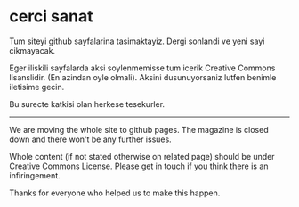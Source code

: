 # cerci sanat

Tum siteyi github sayfalarina tasimaktayiz. Dergi sonlandi ve yeni sayi cikmayacak.

Eger iliskili sayfalarda aksi soylenmemisse tum icerik Creative Commons lisanslidir. (En azindan oyle olmali). Aksini dusunuyorsaniz lutfen benimle iletisime gecin.

Bu surecte katkisi olan herkese tesekurler.


____________________________________


We are moving the whole site to github pages. The magazine is closed down and there won't be any further issues.

Whole content (if not stated otherwise on related page) should be under Creative Commons License. Please get in touch if you think there is an infiringement.

Thanks for everyone who helped us to make this happen.
